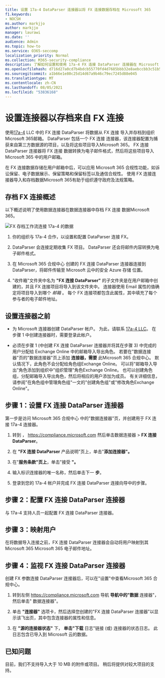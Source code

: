 ```yaml
---
title: 设置 17a-4 DataParser 连接器以将 FX 连接数据存档在 Microsoft 365
f1.keywords:
- NOCSH
ms.author: markjjo
author: markjjo
manager: laurawi
ms.date: ''
audience: Admin
ms.topic: how-to
ms.service: O365-seccomp
localization_priority: Normal
ms.collection: M365-security-compliance
description: 了解如何设置和使用 17a-4 FX 连接 DataParser 连接器在 Microsoft 365 中导入和存档 FX 连接 数据。
ms.openlocfilehash: d716d27a0cd7b4bdcb55770fd4d7685bbb32e8aebccbb3c51b5a044e0618a941
ms.sourcegitcommit: a1b66e1e80c25d14d67a9b46c79ec7245d88e045
ms.translationtype: MT
ms.contentlocale: zh-CN
ms.lasthandoff: 08/05/2021
ms.locfileid: "53836168"
---
```

# <a name="set-up-a-connector-to-archive-data-from-fx-connect"></a>设置连接器以存档来自 FX 连接

使用[17a-4](https://www.17a-4.com/dataparser-roadmap/) LLC 中的 FX 连接 DataParser 将数据从 FX 连接 导入并存档到组织Microsoft 365邮箱。 DataParser 包括一个 FX 连接 连接器，该连接器配置为捕获来自第三方数据源的项目，以及将这些项目导入Microsoft 365。 FX 连接 DataParser 连接器将 FX 连接 数据转换为电子邮件格式，然后将这些项目导入 Microsoft 365 中的用户邮箱。

在 FX 连接数据存储在用户邮箱中后，可以应用 Microsoft 365 合规性功能，如诉讼保留、电子数据展示、保留策略和保留标签以及通信合规性。 使用 FX 连接连接器导入和存档数据Microsoft 365有助于组织遵守政府及法规策略。

## <a name="overview-of-archiving-fx-connect-data"></a>存档 FX 连接概述

以下概述说明了使用数据连接器在数据连接器中存档 FX 连接 数据Microsoft 365。

![FX 存档工作流连接 17a-4 的数据](../media/FXConnectDataParserConnectorWorkflow.png)

1. 你的组织与 17a-4 合作，以设置和配置 DataParser 连接 FX。

2. DataParser 会连接定期收集 FX 项目。 DataParser 还会将邮件内容转换为电子邮件格式。

3. 在 Microsoft 365 合规中心 创建的 FX 连接 DataParser 连接器连接到 DataParser，将邮件传输至 Microsoft 云中的安全 Azure 存储 位置。

4. "收件箱"文件夹中名为 **"FX 连接 DataParser"** 的子文件夹是在用户邮箱中创建的，并且 FX 连接项目将导入到该文件夹中。 连接器使用 Email 属性的值确定将项目导入到哪个 *邮箱* 。 每个 FX 连接项都包含此属性，其中填充了每个参与者的电子邮件地址。

## <a name="before-you-set-up-a-connector"></a>设置连接器之前

- 为 Microsoft 连接器创建 DataParser 帐户。 为此，请联系 [17a-4 LLC](https://www.17a-4.com/contact/)。 在步骤 1 中创建连接器时，需要登录此帐户。

- 必须在步骤 1 (中创建 FX 连接 DataParser 连接器并将其在步骤 3) 中完成的用户分配给 Exchange Online 中的邮箱导入导出角色。 若要在"数据连接器"页的"数据连接器"页上添加 **连接器，需要** 此Microsoft 365 合规中心。 默认情况下，此角色不会分配给角色组Exchange Online。 可以将"邮箱导入导出"角色添加到组织中"组织管理"角色Exchange Online。 也可以创建角色组，分配邮箱导入导出角色，然后将相应的用户添加为成员。 有关详细信息，请参阅"在角色[](/Exchange/permissions-exo/role-groups#create-role-groups)组中管理角色组[](/Exchange/permissions-exo/role-groups#modify-role-groups)"一文的"创建角色组"或"修改角色Exchange Online"。

## <a name="step-1-set-up-a-fx-connect-dataparser-connector"></a>步骤 1：设置 FX 连接 DataParser 连接器

第一步是访问 Microsoft 365 合规中心 中的"数据连接器"页，并创建用于 FX 连接 17a-4 连接器。

1. 转到 ， <https://compliance.microsoft.com> 然后单击数据连接器  >  **FX 连接 DataParser**。

2. 在 **"FX 连接 DataParser** 产品说明"页上，单击"**添加连接器"。**

3. 在"**服务条款"页上**，单击"接受 **"。**

4. 输入标识连接器的唯一名称，然后单击下一 **步**。

5. 登录到您的 17a-4 帐户并完成 FX 连接 DataParser 连接向导中的步骤。

## <a name="step-2-configure-the-fx-connect-dataparser-connector"></a>步骤 2：配置 FX 连接 DataParser 连接器

与 17a-4 支持人员一起配置 FX 连接 DataParser 连接器。

## <a name="step-3-map-users"></a>步骤 3：映射用户

在将数据导入连接之前，FX 连接 DataParser 连接器会自动将用户映射到其 Microsoft 365 Microsoft 365 电子邮件地址。

## <a name="step-4-monitor-the-fx-connect-dataparser-connector"></a>步骤 4：监视 FX 连接 DataParser 连接器

创建 FX 参数连接 DataParser 连接器后，可以在"设置"中查看Microsoft 365 合规中心。

1. 转到左侧 <https://compliance.microsoft.com> 导航 **导航中的"数据** 连接器"，然后单击" 数据连接器"。

2. 单击 **"连接器"** 选项卡，然后选择您创建的"FX 连接 DataParser 连接器"以显示该飞出页，其中包含连接器的属性和信息。

3. 在 **"源的连接器状态"** 下， **单击"下载** 日志"链接 (或) 连接器的状态日志。 此日志包含已导入到 Microsoft 云的数据。

## <a name="known-issues"></a>已知问题

目前，我们不支持导入大于 10 MB 的附件或项目。 稍后将提供对较大项目的支持。
